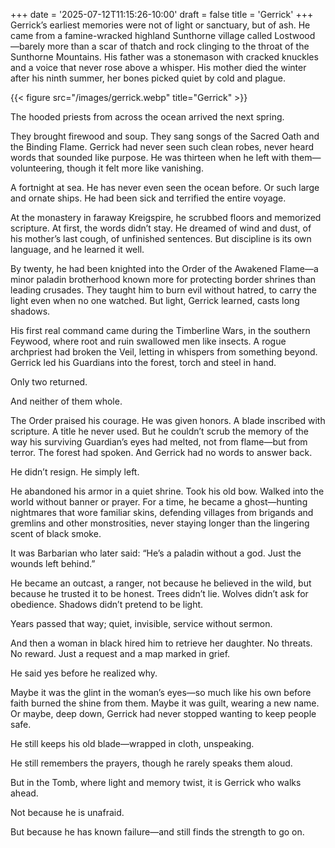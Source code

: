 +++
date = '2025-07-12T11:15:26-10:00'
draft = false
title = 'Gerrick'
+++
Gerrick’s earliest memories were not of light or sanctuary, but of ash. He came from a famine-wracked highland Sunthorne village called Lostwood —barely more than a scar of thatch and rock clinging to the throat of the Sunthorne Mountains. His father was a stonemason with cracked knuckles and a voice that never rose above a whisper. His mother died the winter after his ninth summer, her bones picked quiet by cold and plague.

{{< figure src="/images/gerrick.webp" title="Gerrick" >}}

The hooded priests from across the ocean arrived the next spring.

They brought firewood and soup. They sang songs of the Sacred Oath and the Binding Flame. Gerrick had never seen such clean robes, never heard words that sounded like purpose. He was thirteen when he left with them—volunteering, though it felt more like vanishing.

A fortnight at sea. He has never even seen the ocean before. Or such large and ornate ships. He had been sick and terrified the entire voyage. 

At the monastery in faraway Kreigspire, he scrubbed floors and memorized scripture. At first, the words didn’t stay. He dreamed of wind and dust, of his mother’s last cough, of unfinished sentences. But discipline is its own language, and he learned it well.

By twenty, he had been knighted into the Order of the Awakened Flame—a minor paladin brotherhood known more for protecting border shrines than leading crusades. They taught him to burn evil without hatred, to carry the light even when no one watched. But light, Gerrick learned, casts long shadows.

His first real command came during the Timberline Wars, in the southern Feywood, where root and ruin swallowed men like insects. A rogue archpriest had broken the Veil, letting in whispers from something beyond. Gerrick led his Guardians into the forest, torch and steel in hand.

Only two returned.

And neither of them whole.

The Order praised his courage. He was given honors. A blade inscribed with scripture. A title he never used. But he couldn’t scrub the memory of the way his surviving Guardian’s eyes had melted, not from flame—but from terror. The forest had spoken. And Gerrick had no words to answer back.

He didn’t resign. He simply left.

He abandoned his armor in a quiet shrine. Took his old bow. Walked into the world without banner or prayer. For a time, he became a ghost—hunting nightmares that wore familiar skins, defending villages from brigands and gremlins and other monstrosities, never staying longer than the lingering scent of black smoke.

It was Barbarian who later said: “He’s a paladin without a god. Just the wounds left behind.”

He became an outcast, a ranger, not because he believed in the wild, but because he trusted it to be honest. Trees didn’t lie. Wolves didn’t ask for obedience. Shadows didn’t pretend to be light.

Years passed that way; quiet, invisible, service without sermon.

And then a woman in black hired him to retrieve her daughter. No threats. No reward. Just a request and a map marked in grief.

He said yes before he realized why.

Maybe it was the glint in the woman’s eyes—so much like his own before faith burned the shine from them. Maybe it was guilt, wearing a new name. Or maybe, deep down, Gerrick had never stopped wanting to keep people safe.

He still keeps his old blade—wrapped in cloth, unspeaking.

He still remembers the prayers, though he rarely speaks them aloud.

But in the Tomb, where light and memory twist, it is Gerrick who walks ahead.

Not because he is unafraid.

But because he has known failure—and still finds the strength to go on.
